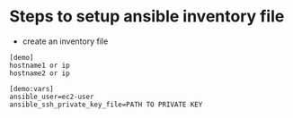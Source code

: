 # Steps to setup ansible inventory file

- create an inventory file 
```
[demo]
hostname1 or ip
hostname2 or ip

[demo:vars]
ansible_user=ec2-user
ansible_ssh_private_key_file=PATH TO PRIVATE KEY
```
